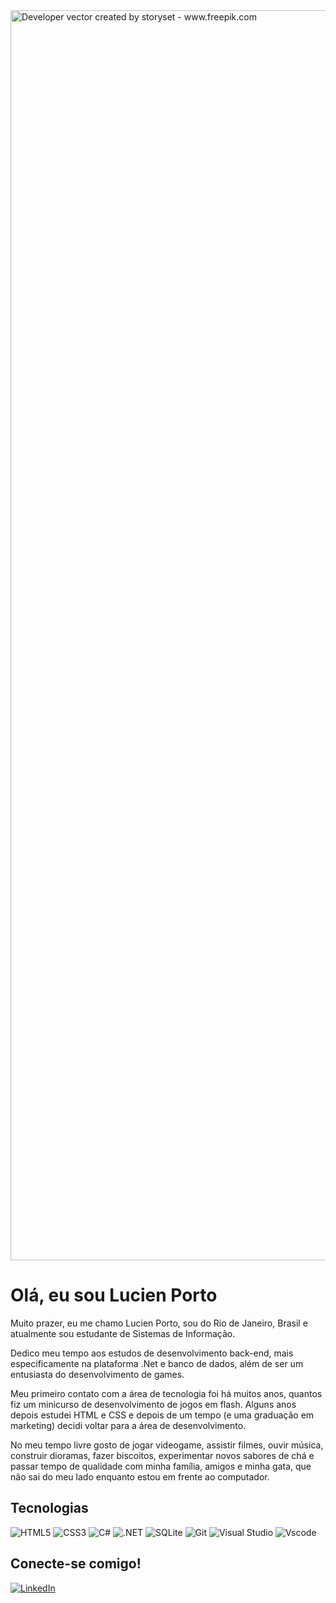 <img align="center" alt="Developer vector created by storyset - www.freepik.com" width="2000"  src="https://www.codecademy.com/resources/blog/wp-content/uploads/2022/12/What-Is-Pair-Programming--1.png">

<h1>Olá, eu sou Lucien Porto</h1>

Muito prazer, eu me chamo Lucien Porto, sou do Rio de Janeiro, Brasil e atualmente sou estudante de Sistemas de Informação.

Dedico meu tempo aos estudos de desenvolvimento back-end, mais especificamente na plataforma .Net e banco de dados, além de ser um entusiasta do desenvolvimento de games.

Meu primeiro contato com a área de tecnologia foi há muitos anos, quantos fiz um minicurso de desenvolvimento de jogos em flash. Alguns anos depois estudei HTML e CSS e depois de um tempo (e uma graduação em marketing) decidi voltar para a área de desenvolvimento.

No meu tempo livre gosto de jogar videogame, assistir filmes, ouvir música, construir dioramas, fazer biscoitos, experimentar novos sabores de chá e passar tempo de qualidade com minha família, amigos e minha gata, que não sai do meu lado enquanto estou em frente ao computador.

<h2>Tecnologias</h2>

![HTML5](https://img.shields.io/badge/HTML5-E34F26?style=for-the-badge&logo=html5&logoColor=white) ![CSS3](https://img.shields.io/badge/CSS3-1572B6?style=for-the-badge&logo=css3&logoColor=white) ![C#](https://img.shields.io/badge/C%23-239120?style=for-the-badge&logo=csharp&logoColor=white) ![.NET](https://img.shields.io/badge/.NET-5C2D91?style=for-the-badge&logo=.net&logoColor=white) ![SQLite](https://img.shields.io/badge/SQLite-000?style=for-the-badge&logo=sqlite&logoColor=07405E) ![Git](https://img.shields.io/badge/GIT-E44C30?style=for-the-badge&logo=git&logoColor=white) ![Visual Studio](https://img.shields.io/badge/Visual_Studio-5C2D91?style=for-the-badge&logo=visual%20studio&logoColor=white) ![Vscode](https://img.shields.io/badge/Vscode-007ACC?style=for-the-badge&logo=visual-studio-code&logoColor=white)

<h2>Conecte-se comigo!</h2>

[![LinkedIn](https://img.shields.io/badge/-LinkedIn-000?style=for-the-badge&logo=linkedin&logoColor=2C4B82&color:FFF)](https://www.linkedin.com/in/lucienporto/)
